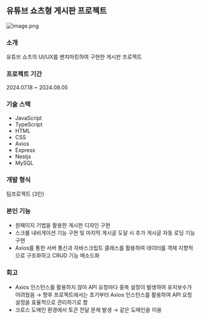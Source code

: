 ## 유튜브 쇼츠형 게시판 프로젝트

![image.png](https://prod-files-secure.s3.us-west-2.amazonaws.com/f8fbd611-03fe-499e-9f28-f1e77fa9a53e/41d78a67-c4f8-40b7-9730-60952faf2ca8/image.png)

### 소개

유튜브 쇼츠의 UI/UX를 벤치마킹하여 구현한 게시판 프로젝트

### 프로젝트 기간

2024.07.18 ~ 2024.08.05

### 기술 스택

- JavaScript
- TypeScript
- HTML
- CSS
- Axios
- Express
- Nestjs
- MySQL

### 개발 형식

팀프로젝트 (3인)

### 본인 기능

- 원페이지 기법을 활용한 게시판 디자인 구현
- 스크롤 내비게이션 기능 구현 및 마지막 게시글 도달 시 추가 게시글 자동 로딩 기능 구현
- Axios를 통한 서버 통신과 자바스크립트 클래스를 활용하여 데이터를 객체 지향적으로 구조화하고 CRUD 기능 메소드화

### 회고

- Axios 인스턴스를 활용하지 않아 API 요청마다 중복 설정이 발생하여 유지보수가 어려웠음 → 향후 프로젝트에서는 초기부터 Axios 인스턴스를 활용하여 API 요청 설정을 효율적으로 관리하기로 함
- 크로스 도메인 환경에서 토큰 전달 문제 발생 → 같은 도메인을 이용
